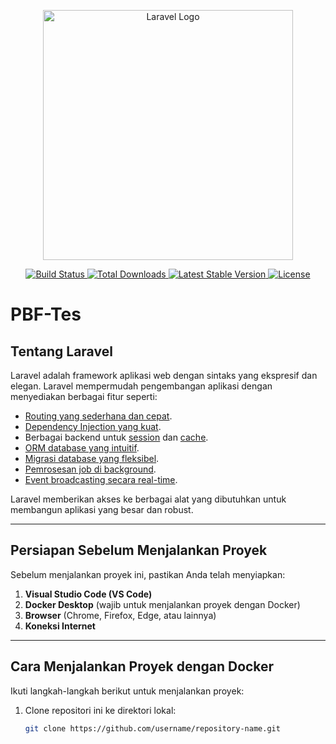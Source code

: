 <p align="center">
    <a href="https://laravel.com" target="_blank">
        <img src="https://raw.githubusercontent.com/laravel/art/master/logo-lockup/5%20SVG/2%20CMYK/1%20Full%20Color/laravel-logolockup-cmyk-red.svg" width="400" alt="Laravel Logo">
    </a>
</p>

<p align="center">
    <a href="https://github.com/laravel/framework/actions">
        <img src="https://github.com/laravel/framework/workflows/tests/badge.svg" alt="Build Status">
    </a>
    <a href="https://packagist.org/packages/laravel/framework">
        <img src="https://img.shields.io/packagist/dt/laravel/framework" alt="Total Downloads">
    </a>
    <a href="https://packagist.org/packages/laravel/framework">
        <img src="https://img.shields.io/packagist/v/laravel/framework" alt="Latest Stable Version">
    </a>
    <a href="https://packagist.org/packages/laravel/framework">
        <img src="https://img.shields.io/packagist/l/laravel/framework" alt="License">
    </a>
</p>

# PBF-Tes

## Tentang Laravel
Laravel adalah framework aplikasi web dengan sintaks yang ekspresif dan elegan. Laravel mempermudah pengembangan aplikasi dengan menyediakan berbagai fitur seperti:
- [Routing yang sederhana dan cepat](https://laravel.com/docs/routing).
- [Dependency Injection yang kuat](https://laravel.com/docs/container).
- Berbagai backend untuk [session](https://laravel.com/docs/session) dan [cache](https://laravel.com/docs/cache).
- [ORM database yang intuitif](https://laravel.com/docs/eloquent).
- [Migrasi database yang fleksibel](https://laravel.com/docs/migrations).
- [Pemrosesan job di background](https://laravel.com/docs/queues).
- [Event broadcasting secara real-time](https://laravel.com/docs/broadcasting).

Laravel memberikan akses ke berbagai alat yang dibutuhkan untuk membangun aplikasi yang besar dan robust.

---

## Persiapan Sebelum Menjalankan Proyek
Sebelum menjalankan proyek ini, pastikan Anda telah menyiapkan:
1. **Visual Studio Code (VS Code)**
2. **Docker Desktop** (wajib untuk menjalankan proyek dengan Docker)
3. **Browser** (Chrome, Firefox, Edge, atau lainnya)
4. **Koneksi Internet**

---

## Cara Menjalankan Proyek dengan Docker
Ikuti langkah-langkah berikut untuk menjalankan proyek:

1. Clone repositori ini ke direktori lokal:
   ```sh
   git clone https://github.com/username/repository-name.git
